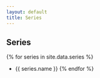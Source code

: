 ```yaml
---
layout: default
title: Series
---
```


## Series

{% for series in site.data.series %}
 * {{ series.name }}
{% endfor %}
